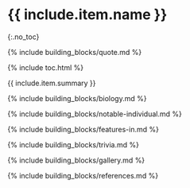 # {{ include.item.name }}
{:.no_toc}

{% include building_blocks/quote.md %}

{% include toc.html %}

{{ include.item.summary }}

{% include building_blocks/biology.md %}

{% include building_blocks/notable-individual.md %}

{% include building_blocks/features-in.md %}

{% include building_blocks/trivia.md %}

{% include building_blocks/gallery.md %}

{% include building_blocks/references.md %}